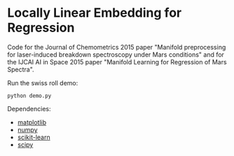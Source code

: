 Locally Linear Embedding for Regression
==================

Code for the Journal of Chemometrics 2015 paper "Manifold preprocessing for laser-induced breakdown spectroscopy under Mars conditions" and for the IJCAI AI in Space 2015 paper "Manifold Learning for Regression of Mars Spectra".

Run the swiss roll demo:

    python demo.py

Dependencies:
 * [matplotlib](http://matplotlib.org/)
 * [numpy](http://www.numpy.org/)
 * [scikit-learn](http://www.scikit-learn.org/)
 * [scipy](http://www.scipy.org/)
